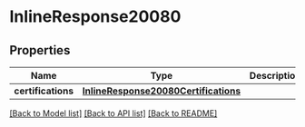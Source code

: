 # InlineResponse20080

## Properties
Name | Type | Description | Notes
------------ | ------------- | ------------- | -------------
**certifications** | [**InlineResponse20080Certifications**](InlineResponse20080Certifications.md) |  | [optional] 

[[Back to Model list]](../README.md#documentation-for-models) [[Back to API list]](../README.md#documentation-for-api-endpoints) [[Back to README]](../README.md)

